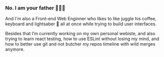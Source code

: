 ### No. I am your father 👨‍👧‍👦

And I'm also a Front-end Web Enginner who likes to like juggle his coffee, keyboard and lightsaber 🤹 all at once while trying to build user interfaces.

Besides that I’m currently working on my own personal webiste, and also trying to learn react testing, how to use ESLint without losing my mind, and how to better use git and not butcher my repos timeline with wild merges anymore.
